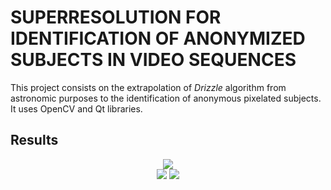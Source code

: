 # SUPERRESOLUTION FOR IDENTIFICATION OF ANONYMIZED SUBJECTS IN VIDEO SEQUENCES
This project consists on the extrapolation of *Drizzle* algorithm from astronomic purposes to the identification of anonymous pixelated subjects. It uses OpenCV and Qt libraries.


## Results
<div align="center">
  <img src="Superresolution-VideoSequences/images/recons.gif">
</div>
<div align="center">
  <img src="Superresolution-VideoSequences/images/faceTracking.gif">
  <img src="Superresolution-VideoSequences/images/optFlow.gif">
</div>
